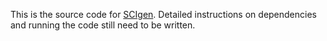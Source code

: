 This is the source code for
[SCIgen](http://pdos.csail.mit.edu/scigen).  Detailed instructions on
dependencies and running the code still need to be written.
